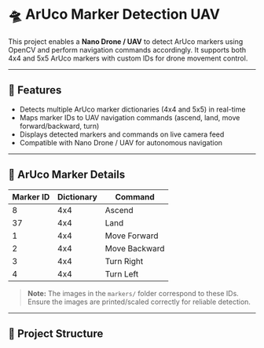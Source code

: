 # 🛸 ArUco Marker Detection UAV

This project enables a **Nano Drone / UAV** to detect ArUco markers using OpenCV and perform navigation commands accordingly. It supports both 4x4 and 5x5 ArUco markers with custom IDs for drone movement control.

---

## 📌 Features

- Detects multiple ArUco marker dictionaries (4x4 and 5x5) in real-time  
- Maps marker IDs to UAV navigation commands (ascend, land, move forward/backward, turn)  
- Displays detected markers and commands on live camera feed  
- Compatible with Nano Drone / UAV for autonomous navigation  

---

## 🧩 ArUco Marker Details

| Marker ID | Dictionary | Command |
|-----------|------------|---------|
| 8         | 4x4        | Ascend  |
| 37        | 4x4        | Land    |
| 1         | 4x4        | Move Forward |
| 2         | 4x4        | Move Backward |
| 3         | 4x4        | Turn Right |
| 4         | 4x4        | Turn Left |

> **Note:** The images in the `markers/` folder correspond to these IDs. Ensure the images are printed/scaled correctly for reliable detection.

---

## 📁 Project Structure


